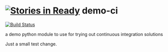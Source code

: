 [![Stories in Ready](https://badge.waffle.io/ulrikpedersen/demo-ci.png?label=ready&title=Ready)](https://waffle.io/ulrikpedersen/demo-ci)
demo-ci
=======

[![Build Status](https://travis-ci.org/ulrikpedersen/demo-ci.svg?branch=master)](https://travis-ci.org/ulrikpedersen/demo-ci)

a demo python module to use for trying out continuous integration solutions

Just a small test change.

